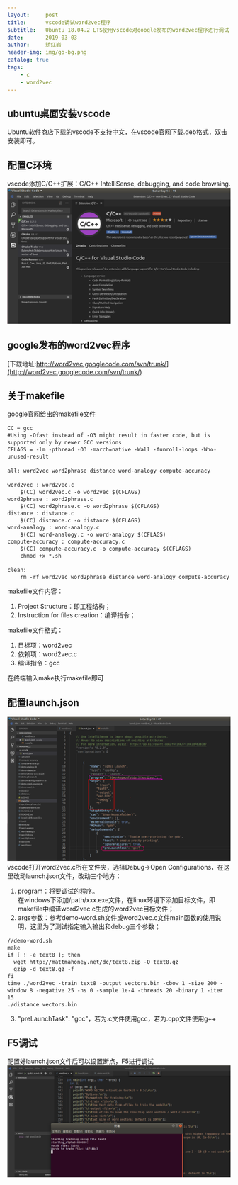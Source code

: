 ```yaml
---
layout:     post
title:      vscode调试word2vec程序
subtitle:   Ubuntu 18.04.2 LTS使用vscode对google发布的word2vec程序进行调试
date:       2019-03-03
author:     矫红岩
header-img: img/go-bg.png
catalog: true
tags:
    - c
    - word2vec
---
```

## ubuntu桌面安装vscode
Ubuntu软件商店下载的vscode不支持中文，在vscode官网下载.deb格式，双击安装即可。
## 配置C环境
vscode添加C/C++扩展：C/C++ IntelliSense, debugging, and code browsing.
![image](https://github.com/HongyanJiao/HongyanJiao.github.io/blob/master/img/cextention.png?raw=true)<br />
## google发布的word2vec程序
[下载地址:http://word2vec.googlecode.com/svn/trunk/](http://word2vec.googlecode.com/svn/trunk/)
## 关于makefile
google官网给出的makefile文件
```
CC = gcc
#Using -Ofast instead of -O3 might result in faster code, but is supported only by newer GCC versions
CFLAGS = -lm -pthread -O3 -march=native -Wall -funroll-loops -Wno-unused-result

all: word2vec word2phrase distance word-analogy compute-accuracy

word2vec : word2vec.c
	$(CC) word2vec.c -o word2vec $(CFLAGS)
word2phrase : word2phrase.c
	$(CC) word2phrase.c -o word2phrase $(CFLAGS)
distance : distance.c
	$(CC) distance.c -o distance $(CFLAGS)
word-analogy : word-analogy.c
	$(CC) word-analogy.c -o word-analogy $(CFLAGS)
compute-accuracy : compute-accuracy.c
	$(CC) compute-accuracy.c -o compute-accuracy $(CFLAGS)
	chmod +x *.sh

clean:
	rm -rf word2vec word2phrase distance word-analogy compute-accuracy
```
makefile文件内容：
1. Project Structure：即工程结构；
2. Instruction for files creation：编译指令；


makefile文件格式：
1. 目标项：word2vec
2. 依赖项：word2vec.c
3. 编译指令：gcc

在终端输入make执行makefile即可
## 配置launch.json
![image](https://github.com/HongyanJiao/HongyanJiao.github.io/blob/master/img/launch.png?raw=true)<br />
vscode打开word2vec.c所在文件夹，选择Debug->Open Configurations，在这里改动launch.json文件，改动三个地方：

1. program：将要调试的程序。<br />
在windows下添加/path/xxx.exe文件，在linux环境下添加目标文件，即makefile中编译word2vec.c生成的word2vec目标文件；
2. args参数：参考demo-word.sh文件或word2vec.c文件main函数的使用说明，这里为了测试指定输入输出和debug三个参数；<br />
```
//demo-word.sh
make
if [ ! -e text8 ]; then
  wget http://mattmahoney.net/dc/text8.zip -O text8.gz
  gzip -d text8.gz -f
fi
time ./word2vec -train text8 -output vectors.bin -cbow 1 -size 200 -window 8 -negative 25 -hs 0 -sample 1e-4 -threads 20 -binary 1 -iter 15
./distance vectors.bin
```


3. "preLaunchTask": "gcc"，若为.c文件使用gcc，若为.cpp文件使用g++
## F5调试
配置好launch.json文件后可以设置断点，F5进行调试
![image](https://github.com/HongyanJiao/HongyanJiao.github.io/blob/master/img/vscode-debug.png?raw=true)<br />
